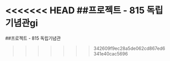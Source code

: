 <<<<<<< HEAD
##프로젝트 - 815 독립기념관gi
=======
##프로젝트 - 815 독립기념관
>>>>>>> 342609f9ec28a5de062cd867ed6341e40cac5696
